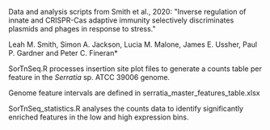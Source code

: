 Data and analysis scripts from Smith et al., 2020: "Inverse regulation of innate and CRISPR-Cas adaptive immunity selectively discriminates plasmids and phages in response to stress."

Leah M. Smith, Simon A. Jackson, Lucia M. Malone, James E. Ussher, Paul P. Gardner and Peter C. Fineran*

SorTnSeq.R processes insertion site plot files to generate a counts table per feature in the *Serratia* sp. ATCC 39006 genome. 

Genome feature intervals are defined in serratia_master_features_table.xlsx

SorTnSeq_statistics.R analyses the counts data to identify significantly enriched features in the low and high expression bins.
